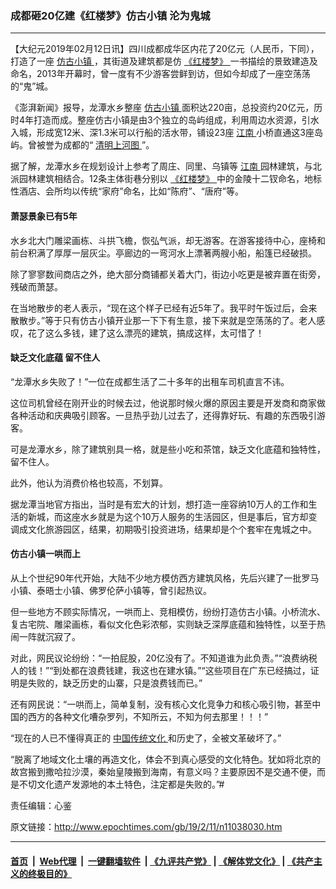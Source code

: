 ### 成都砸20亿建《红楼梦》仿古小镇 沦为鬼城
------------------------

<p>
 【大纪元2019年02月12日讯】四川成都成华区内花了20亿元（人民币，下同），打造了一座
 <a href="http://www.epochtimes.com/gb/tag/%E4%BB%BF%E5%8F%A4%E5%B0%8F%E9%95%87.html">
  仿古小镇
 </a>
 ，其街道及建筑都是仿
 <a href="http://www.epochtimes.com/gb/tag/%E3%80%8A%E7%BA%A2%E6%A5%BC%E6%A2%A6%E3%80%8B.html">
  《红楼梦》
 </a>
 一书描绘的景致建造及命名，2013年开幕时，曾一度有不少游客尝鲜到访，但如今却成了一座空荡荡的“鬼”城。
</p>
<p>
 《澎湃新闻》报导，龙潭水乡整座
 <a href="http://www.epochtimes.com/gb/tag/%E4%BB%BF%E5%8F%A4%E5%B0%8F%E9%95%87.html">
  仿古小镇
 </a>
 面积达220亩，总投资约20亿元，历时4年打造而成。整座仿古小镇是由3个独立的岛屿组成，利用周边水资源，引水入城，形成宽12米、深1.3米可以行船的活水带，铺设23座
 <a href="http://www.epochtimes.com/gb/tag/%E6%B1%9F%E5%8D%97.html">
  江南
 </a>
 小桥直通这3座岛屿。曾被誉为成都的“
 <a href="http://www.epochtimes.com/gb/tag/%E6%B8%85%E6%98%8E%E4%B8%8A%E6%B2%B3%E5%9B%BE.html">
  清明上河图
 </a>
 ”。
</p>
<p>
 据了解，龙潭水乡在规划设计上参考了周庄、同里、乌镇等
 <a href="http://www.epochtimes.com/gb/tag/%E6%B1%9F%E5%8D%97.html">
  江南
 </a>
 园林建筑，与北派园林建筑相结合。12条主体街巷分别以
 <a href="http://www.epochtimes.com/gb/tag/%E3%80%8A%E7%BA%A2%E6%A5%BC%E6%A2%A6%E3%80%8B.html">
  《红楼梦》
 </a>
 中的金陵十二钗命名，地标性酒店、会所均以传统“家府”命名，比如“陈府”、“唐府”等。
</p>
<h4>
 萧瑟景象已有5年
</h4>
<p>
 水乡北大门雕梁画栋、斗拱飞檐，恢弘气派，却无游客。在游客接待中心，座椅和前台积满了厚厚一层灰尘。亭廊边的一弯河水上漂著两艘小船，船篷已经破损。
</p>
<p>
 除了寥寥数间商店之外，绝大部分商铺都关着大门，街边小吃更是被弃置在街旁，残破而萧瑟。
</p>
<p>
 在当地散步的老人表示，“现在这个样子已经有近5年了。我平时午饭过后，会来散散步。”等于只有仿古小镇开业那一下下有生意，接下来就是空荡荡的了。老人感叹，花了这么多钱，建了这么漂亮的建筑，搞成这样，太可惜了！
</p>
<h4>
 缺乏文化底蕴 留不住人
</h4>
<p>
 “龙潭水乡失败了！”一位在成都生活了二十多年的出租车司机直言不讳。
</p>
<p>
 这位司机曾经在刚开业的时候去过，他说那时候火爆的原因主要是开发商和商家做各种活动和庆典吸引顾客。一旦热乎劲儿过去了，还得靠好玩、有趣的东西吸引游客。
</p>
<p>
 可是龙潭水乡，除了建筑别具一格，就是些小吃和茶馆，缺乏文化底蕴和独特性，留不住人。
</p>
<p>
 此外，他认为消费价格也较高，不划算。
</p>
<p>
 据龙潭当地官方指出，当时是有宏大的计划，想打造一座容纳10万人的工作和生活的新城，而这座水乡就是为这个10万人服务的生活园区，但是事后，官方却变调成文化旅游园区，结果，初期吸引投资进场，结果却是个个套牢在鬼城之中。
</p>
<h4>
 仿古小镇一哄而上
</h4>
<p>
 从上个世纪90年代开始，大陆不少地方模仿西方建筑风格，先后兴建了一批罗马小镇、泰晤士小镇、佛罗伦萨小镇等，曾引起热议。
</p>
<p>
 但一些地方不顾实际情况，一哄而上、竞相模仿，纷纷打造仿古小镇。小桥流水、复古宅院、雕梁画栋，看似文化色彩浓郁，实则缺乏深厚底蕴和独特性，以至于热闹一阵就沉寂了。
</p>
<p>
 对此，网民议论纷纷：“一拍屁股，20亿没有了。不知道谁为此负责。”“浪费纳税人的钱！”“到处都在浪费钱建，我这也在建水镇。”“这些项目在广东已经搞过，证明是失败的，缺乏历史的山寨，只是浪费钱而已。”
</p>
<p>
 还有网民说：“一哄而上，简单复制，没有核心文化竞争力和核心吸引物，甚至中国的西方的各种文化嘈杂罗列，不知所云，不知为何去那里！！！”
</p>
<p>
 “现在的人已不懂得真正的
 <a href="http://www.epochtimes.com/gb/tag/%E4%B8%AD%E5%9B%BD%E4%BC%A0%E7%BB%9F%E6%96%87%E5%8C%96.html">
  中国传统文化
 </a>
 和历史了，全被文革破坏了。”
</p>
<p>
 “脱离了地域文化土壤的再造文化，体会不到真心感受的文化特色。犹如将北京的故宫搬到撒哈拉沙漠，秦始皇陵搬到海南，有意义吗？主要原因不是交通不便，而是不切文化遗产发源地的本土特色，注定都是失败的。”#
</p>
<p>
 责任编辑：心鉴
</p>

原文链接：http://www.epochtimes.com/gb/19/2/11/n11038030.htm


------------------------
#### [首页](https://github.com/gfw-breaker/banned-news/blob/master/README.md) &nbsp;|&nbsp; [Web代理](https://github.com/labour-camp/helloworld) &nbsp;|&nbsp; [一键翻墙软件](https://github.com/gfw-breaker/nogfw/blob/master/README.md) &nbsp;| [《九评共产党》](https://github.com/gfw-breaker/9ping.md/blob/master/README.md#九评之一评共产党是什么) | [《解体党文化》](https://github.com/gfw-breaker/jtdwh.md/blob/master/README.md) | [《共产主义的终极目的》](https://github.com/gfw-breaker/gczydzjmd.md/blob/master/README.md)

